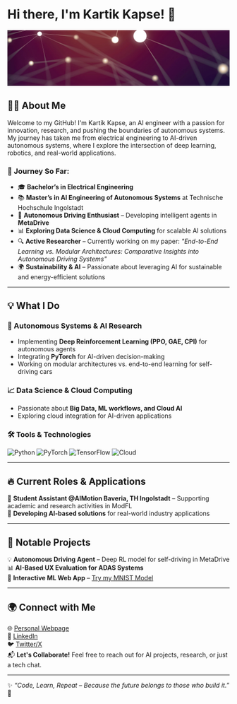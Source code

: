 # Hi there, I'm Kartik Kapse! 🚀

![Kartik's Banner](https://github.com/Beingkbk/Beingkbk/blob/main/banner.jpg?raw=true)

## 👨‍💻 About Me

Welcome to my GitHub! I'm Kartik Kapse, an AI engineer with a passion for innovation, research, and pushing the boundaries of autonomous systems. My journey has taken me from electrical engineering to AI-driven autonomous systems, where I explore the intersection of deep learning, robotics, and real-world applications.

### 🚀 Journey So Far:
- 🎓 **Bachelor’s in Electrical Engineering**  
- 📚 **Master’s in AI Engineering of Autonomous Systems** at Technische Hochschule Ingolstadt
- 🤖 **Autonomous Driving Enthusiast** – Developing intelligent agents in **MetaDrive**
- 📊 **Exploring Data Science & Cloud Computing** for scalable AI solutions
- 🔍 **Active Researcher** – Currently working on my paper: _"End-to-End Learning vs. Modular Architectures: Comparative Insights into Autonomous Driving Systems"_
- 🌍 **Sustainability & AI** – Passionate about leveraging AI for sustainable and energy-efficient solutions

---

## 💡 What I Do
### 🚗 Autonomous Systems & AI Research
- Implementing **Deep Reinforcement Learning (PPO, GAE, CPI)** for autonomous agents
- Integrating **PyTorch** for AI-driven decision-making
- Working on modular architectures vs. end-to-end learning for self-driving cars

### 📈 Data Science & Cloud Computing
- Passionate about **Big Data, ML workflows, and Cloud AI**
- Exploring cloud integration for AI-driven applications

### 🛠️ Tools & Technologies
![Python](https://img.shields.io/badge/Python-3776AB?style=for-the-badge&logo=python&logoColor=white)
![PyTorch](https://img.shields.io/badge/PyTorch-EE4C2C?style=for-the-badge&logo=pytorch&logoColor=white)
![TensorFlow](https://img.shields.io/badge/TensorFlow-FF6F00?style=for-the-badge&logo=tensorflow&logoColor=white)
![Cloud](https://img.shields.io/badge/Cloud-4285F4?style=for-the-badge&logo=googlecloud&logoColor=white)

---

## 🔥 Current Roles & Applications
🔹 **Student Assistant @AIMotion Baveria, TH Ingolstadt** – Supporting academic and research activities in ModFL   
🔹 **Developing AI-based solutions** for real-world industry applications

---

## 📌 Notable Projects
💡 **Autonomous Driving Agent** – Deep RL model for self-driving in MetaDrive  
📊 **AI-Based UX Evaluation for ADAS Systems**  
🔗 **Interactive ML Web App** – [Try my MNIST Model](https://huggingface.co/spaces/Beingkbk/mnist-digit-classifier)  

---

## 🌍 Connect with Me
🌐 [Personal Webpage](https://beingkbk.github.io/)  
💼 [LinkedIn](https://www.linkedin.com/in/kartik-kapse/)  
🐦 [Twitter/X](https://x.com/KBK2200)  
📬 **Let's Collaborate!** Feel free to reach out for AI projects, research, or just a tech chat.

---

✨ _“Code, Learn, Repeat – Because the future belongs to those who build it.”_ 🚀

